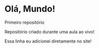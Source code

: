 # Olá, Mundo!
 Primeiro repositório

Repositório criado durante uma aula ao vivo!

Essa linha eu adicionei diretamente no site! 
